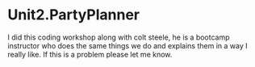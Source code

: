 # Unit2.PartyPlanner
I did this coding workshop along with colt steele, he is a bootcamp instructor who does the same things we do and explains them in a way I really like. If this is a problem please let me know.
